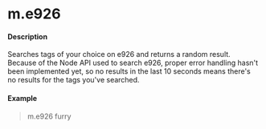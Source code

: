 # m.e926

#### Description

Searches tags of your choice on e926 and returns a random result. Because of the Node API used to search e926, proper error handling hasn't been implemented yet, so no results in the last 10 seconds means there's no results for the tags you've searched.

#### Example

> m.e926 furry
